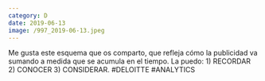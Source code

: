 ```yaml
--- 
category: D 
date: 2019-06-13 
image: /997_2019-06-13.jpeg 
--- 
```


Me gusta este esquema que os comparto, que refleja cómo la publicidad va sumando a medida que se acumula en el tiempo. La puedo: 1) RECORDAR 2) CONOCER 3) CONSIDERAR. #DELOITTE #ANALYTICS